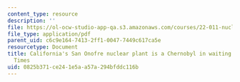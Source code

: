 ```yaml
---
content_type: resource
description: ''
file: https://ol-ocw-studio-app-qa.s3.amazonaws.com/courses/22-011-nuclear-engineering-science-systems-and-society-spring-2020/0825b371ce241e5aa57a294bfddc116b_MIT22_011S20_DryCask_Op_Ed.pdf
file_type: application/pdf
parent_uid: c6c9e164-7413-2ff1-0047-7449c617ca5e
resourcetype: Document
title: California's San Onofre nuclear plant is a Chernobyl in waiting - Los Angeles
  Times
uid: 0825b371-ce24-1e5a-a57a-294bfddc116b
---
```


